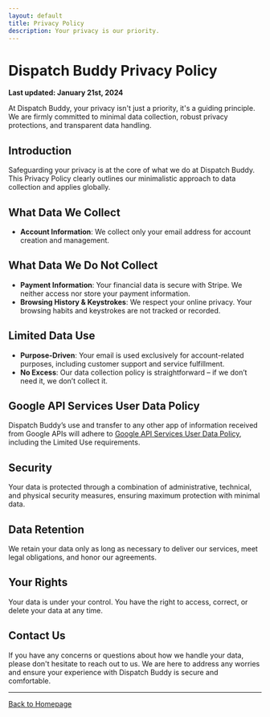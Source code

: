 ```yaml
---
layout: default
title: Privacy Policy
description: Your privacy is our priority.
---
```


# Dispatch Buddy Privacy Policy

**Last updated: January 21st, 2024**

At Dispatch Buddy, your privacy isn't just a priority, it's a guiding principle. We are firmly committed to minimal data collection, robust privacy protections, and transparent data handling.

## Introduction

Safeguarding your privacy is at the core of what we do at Dispatch Buddy. This Privacy Policy clearly outlines our minimalistic approach to data collection and applies globally.

## What Data We Collect

- **Account Information**: We collect only your email address for account creation and management.

## What Data We Do Not Collect

- **Payment Information**: Your financial data is secure with Stripe. We neither access nor store your payment information.
- **Browsing History & Keystrokes**: We respect your online privacy. Your browsing habits and keystrokes are not tracked or recorded.

## Limited Data Use

- **Purpose-Driven**: Your email is used exclusively for account-related purposes, including customer support and service fulfillment.
- **No Excess**: Our data collection policy is straightforward – if we don’t need it, we don’t collect it.

## Google API Services User Data Policy

Dispatch Buddy’s use and transfer to any other app of information received from Google APIs will adhere to [Google API Services User Data Policy](https://developers.google.com/terms/api-services-user-data-policy#additional_requirements_for_specific_api_scopes), including the Limited Use requirements.

## Security

Your data is protected through a combination of administrative, technical, and physical security measures, ensuring maximum protection with minimal data.

## Data Retention

We retain your data only as long as necessary to deliver our services, meet legal obligations, and honor our agreements.

## Your Rights

Your data is under your control. You have the right to access, correct, or delete your data at any time.

## Contact Us

If you have any concerns or questions about how we handle your data, please don't hesitate to reach out to us. We are here to address any worries and ensure your experience with Dispatch Buddy is secure and comfortable.

---

[Back to Homepage](./)